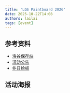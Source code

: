 ```yaml
---
title: 'LGS Paintboard 2026'
date: 2025-10-22T14:08
authors: lailai
tags: [event]
---
```


<Assets file="header.png" path="/blog/event/paintboard" />

<!-- truncate -->

## 参考资料

- [洛谷保存站](https://www.luogu.me)
- [活动公告](https://www.luogu.me/article/pssi9ceo)
- [冬日绘板](https://www.luogu.me/paintboard)

## 活动海报

<Assets file="poster.png" />
